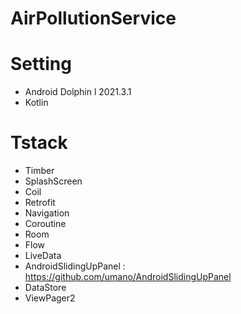 # AirPollutionService

# Setting
- Android Dolphin l 2021.3.1
- Kotlin

# Tstack
- Timber
- SplashScreen
- Coil
- Retrofit
- Navigation
- Coroutine
- Room
- Flow
- LiveData
- AndroidSlidingUpPanel : https://github.com/umano/AndroidSlidingUpPanel
- DataStore
- ViewPager2